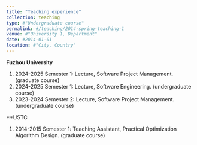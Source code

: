 ```yaml
---
title: "Teaching experience"
collection: teaching
type: #"Undergraduate course"
permalink: #/teaching/2014-spring-teaching-1
venue: #"University 1, Department"
date: #2014-01-01
location: #"City, Country"
---
```


**Fuzhou University**

1. 2024-2025 Semester 1: Lecture, Software Project Management. (graduate course)
1. 2024-2025 Semester 1: Lecture, Software Engineering. (undergraduate course)
1. 2023-2024 Semester 2: Lecture, Software Project Management. (undergraduate course)

**USTC
1. 2014-2015 Semester 1: Teaching Assistant, Practical Optimization Algorithm Design. (graduate course)